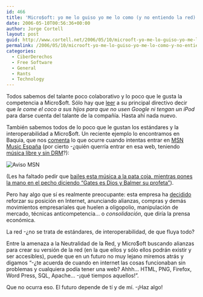 ```yaml
---
id: 466
title: 'Micro$oft: yo me lo guiso yo me lo como (y no entiendo la red)'
date: 2006-05-10T00:56:36+00:00
author: Jorge Cortell
layout: post
guid: http://www.cortell.net/2006/05/10/microoft-yo-me-lo-guiso-yo-me-lo-como-y-no-entiendo-la-red/
permalink: /2006/05/10/microoft-yo-me-lo-guiso-yo-me-lo-como-y-no-entiendo-la-red/
categories:
  - CiberDerechos
  - Free Software
  - General
  - Rants
  - Technology
---
```

Todos sabemos del talante poco colaborativo y lo poco que le gusta la competencia a Micro$oft. Sólo hay que [leer](http://money.cnn.com/magazines/fortune/fortune_archive/2006/04/03/8373041/index.htm) a su principal directivo decir que _le come el coco a sus hijos para que no usen Google ni tengan un iPod_ para darse cuenta del talante de la compañí­a. Hasta ahí­ nada nuevo.

También sabemos todos de lo poco que le gustan los estándares y la interoperabilidad a Micro$oft. Un reciente ejemplo lo encontramos en Baquia, que nos [comenta](http://blogs.baquia.com/zumodered/post/2006/04/24/no-me-gustan-tus-zapatillas) lo que ocurre cuando intentas entrar en [MSN Music España](http://music.msn.es/) (por cierto -¿quién querrí­a entrar en esa web, teniendo [música libre y sin DRM](http://www.cortell.net/regala-libertad-obras-libres-yo-gratis/)?):

![Aviso MSN](http://blogs.baquia.com/myfiles/zumodered/avisomsnfirefox.gif)

(Les ha faltado pedir que [bailes esta música a la pata coja, mientras pones la mano en el pecho diciendo &#8220;Gates es Dios y Balmer su profeta&#8221;](http://www.flamingmailbox.com/maccomedy/movies/balmer.html)).

Pero hay algo que sí­ es realmente preocupante: esta empresa ha [decidido](http://google.dirson.com/noticias.new/2561/) reforzar su posición en Internet, anunciando alianzas, compras y demás movimientos empresariales que huelen a oligopolio, manipulación de mercado, técnicas anticompetencia&#8230; o _consolidación_, que dirí­a la prensa económica.

La red -¿no se trata de estándares, de interoperabilidad, de que fluya todo?

Entre la amenaza a la Neutralidad de la Red, y Micro$oft buscando alianzas para crear su versión de la red (en la que ellos y sólo ellos podrán existir y ser accesibles), puede que en un futuro no muy lejano miremos atrás y digamos &#8220;-¿te acuerda de cuando en internet las cosas funcionaban sin problemas y cualquiera podí­a tener una web? Ahhh&#8230; HTML, PNG, Firefox, Word Press, SQL, Apache&#8230; -¡qué tiempos aquellos!&#8221;.

Que no ocurra eso. El futuro depende de tí­ y de mí­. -¡Haz algo!